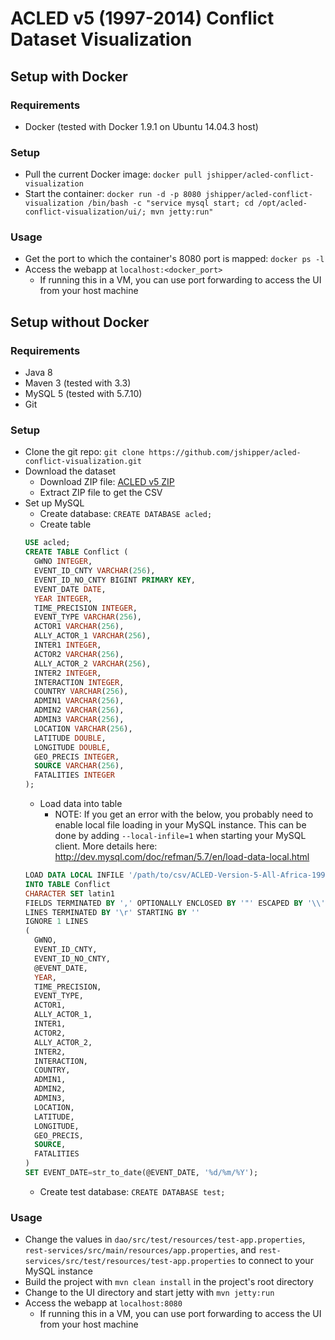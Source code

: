# ACLED v5 (1997-2014) Conflict Dataset Visualization

## Setup with Docker

### Requirements
* Docker (tested with Docker 1.9.1 on Ubuntu 14.04.3 host)

### Setup
* Pull the current Docker image: `docker pull jshipper/acled-conflict-visualization`
* Start the container: `docker run -d -p 8080 jshipper/acled-conflict-visualization /bin/bash -c "service mysql start; cd /opt/acled-conflict-visualization/ui/; mvn jetty:run"`

### Usage
* Get the port to which the container's 8080 port is mapped: `docker ps -l`
* Access the webapp at `localhost:<docker_port>`
  * If running this in a VM, you can use port forwarding to access the UI from your host machine


##  Setup without Docker

### Requirements
* Java 8
* Maven 3 (tested with 3.3)
* MySQL 5 (tested with 5.7.10)
* Git

### Setup
* Clone the git repo: `git clone https://github.com/jshipper/acled-conflict-visualization.git`
* Download the dataset
  * Download ZIP file: [ACLED v5 ZIP](http://www.acleddata.com/wp-content/uploads/2015/06/ACLED-Version-5-All-Africa-1997-2014_dyadic_Updated_csv-no-notes.zip)
  * Extract ZIP file to get the CSV 
* Set up MySQL
  * Create database: `CREATE DATABASE acled;`
  * Create table
  ```sql
  USE acled;
  CREATE TABLE Conflict (
    GWNO INTEGER,
    EVENT_ID_CNTY VARCHAR(256),
    EVENT_ID_NO_CNTY BIGINT PRIMARY KEY,
    EVENT_DATE DATE,
    YEAR INTEGER,
    TIME_PRECISION INTEGER,
    EVENT_TYPE VARCHAR(256),
    ACTOR1 VARCHAR(256),
    ALLY_ACTOR_1 VARCHAR(256),
    INTER1 INTEGER,
    ACTOR2 VARCHAR(256),
    ALLY_ACTOR_2 VARCHAR(256),
    INTER2 INTEGER,
    INTERACTION INTEGER,
    COUNTRY VARCHAR(256),
    ADMIN1 VARCHAR(256),
    ADMIN2 VARCHAR(256),
    ADMIN3 VARCHAR(256),
    LOCATION VARCHAR(256),
    LATITUDE DOUBLE,
    LONGITUDE DOUBLE,
    GEO_PRECIS INTEGER,
    SOURCE VARCHAR(256),
    FATALITIES INTEGER
  );
  ```
  * Load data into table
    * NOTE: If you get an error with the below, you probably need to enable local file loading in your MySQL instance.  This can be done by adding `--local-infile=1` when starting your MySQL client.  More details here: http://dev.mysql.com/doc/refman/5.7/en/load-data-local.html
  ```sql
  LOAD DATA LOCAL INFILE '/path/to/csv/ACLED-Version-5-All-Africa-1997-2014_dyadic_Updated_no_notes.csv'
  INTO TABLE Conflict
  CHARACTER SET latin1
  FIELDS TERMINATED BY ',' OPTIONALLY ENCLOSED BY '"' ESCAPED BY '\\'
  LINES TERMINATED BY '\r' STARTING BY ''
  IGNORE 1 LINES
  (
    GWNO,
    EVENT_ID_CNTY,
    EVENT_ID_NO_CNTY,
    @EVENT_DATE,
    YEAR,
    TIME_PRECISION,
    EVENT_TYPE,
    ACTOR1,
    ALLY_ACTOR_1,
    INTER1,
    ACTOR2,
    ALLY_ACTOR_2,
    INTER2,
    INTERACTION,
    COUNTRY,
    ADMIN1,
    ADMIN2,
    ADMIN3,
    LOCATION,
    LATITUDE,
    LONGITUDE,
    GEO_PRECIS,
    SOURCE,
    FATALITIES
  )
  SET EVENT_DATE=str_to_date(@EVENT_DATE, '%d/%m/%Y');
  ```
  * Create test database: `CREATE DATABASE test;`

### Usage
* Change the values in `dao/src/test/resources/test-app.properties`, `rest-services/src/main/resources/app.properties`, and `rest-services/src/test/resources/test-app.properties` to connect to your MySQL instance
* Build the project with `mvn clean install` in the project's root directory
* Change to the UI directory and start jetty with `mvn jetty:run`
* Access the webapp at `localhost:8080`
  * If running this in a VM, you can use port forwarding to access the UI from your host machine
